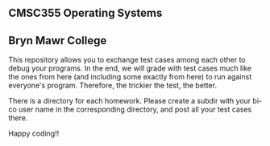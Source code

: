 ## CMSC355 Operating Systems
## Bryn Mawr College

This repository allows you to exchange test cases among each other to debug your programs. In the end, we will grade with test cases much like the ones from here (and including some exactly from here) to run against everyone's program. Therefore, the trickier the test, the better. 

There is a directory for each homework. Please create a subdir with your bi-co user name in the corresponding directory, and post all your test cases there.

Happy coding!!
